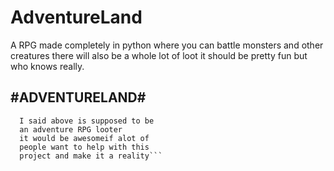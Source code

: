 # AdventureLand
A RPG made completely in python where you can battle monsters and other creatures there will also be a whole lot of loot it should be pretty fun but who knows really.

#ADVENTURELAND#
-------------------------------------------------------------



``` This is a program that like
  I said above is supposed to be 
  an adventure RPG looter
  it would be awesomeif alot of 
  people want to help with this 
  project and make it a reality```
